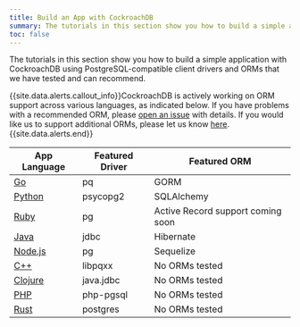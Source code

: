 ```yaml
---
title: Build an App with CockroachDB
summary: The tutorials in this section show you how to build a simple application with CockroachDB, using PostgreSQL-compatible client drivers and ORMs.
toc: false
---
```


The tutorials in this section show you how to build a simple application with CockroachDB using PostgreSQL-compatible client drivers and ORMs that we have tested and can recommend.

{{site.data.alerts.callout_info}}CockroachDB is actively working on ORM support across various languages, as indicated below. If you have problems with a recommended ORM, please <a href="https://github.com/cockroachdb/cockroach/issues/new">open an issue</a> with details. If you would like us to support additional ORMs, please let us know <a href="https://forum.cockroachlabs.com/t/orm-compatibility/49">here</a>.{{site.data.alerts.end}}

App Language | Featured Driver | Featured ORM
-------------|-----------------|-------------
[Go](build-a-go-app-with-cockroachdb.html) | pq | GORM
[Python](build-a-python-app-with-cockroachdb.html) | psycopg2 | SQLAlchemy
[Ruby](build-a-ruby-app-with-cockroachdb.html) | pg | Active Record support coming soon
[Java](build-a-java-app-with-cockroachdb.html) | jdbc | Hibernate
[Node.js](build-a-nodejs-app-with-cockroachdb.html) | pg | Sequelize
[C++](build-a-c++-app-with-cockroachdb.html) | libpqxx | No ORMs tested
[Clojure](build-a-clojure-app-with-cockroachdb.html) | java.jdbc | No ORMs tested
[PHP](build-a-php-app-with-cockroachdb.html) | php-pgsql | No ORMs tested
[Rust](build-a-rust-app-with-cockroachdb.html) | postgres | No ORMs tested
